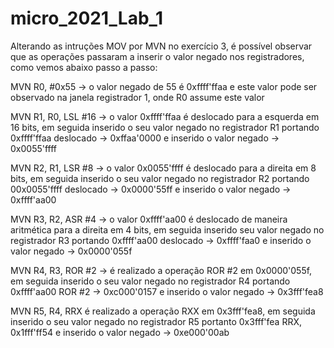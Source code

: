 # micro_2021_Lab_1

Alterando as intruções MOV por MVN no exercício 3, é possível observar que as operações passaram a inserir o valor negado nos registradores, como vemos abaixo passo a passo:

MVN R0, #0x55 -> o valor negado de 55 é 0xffff'ffaa e este valor pode ser observado na janela registrador 1, onde R0 assume este valor
              
MVN R1, R0, LSL #16 -> o valor 0xffff'ffaa é deslocado para a esquerda em 16 bits, em seguida inserido o seu valor negado no registrador R1
portando 0xffff'ffaa deslocado -> 0xffaa'0000 e inserido o valor negado -> 0x0055'ffff
              
MVN R2, R1, LSR #8 -> o valor 0x0055'ffff é deslocado para a direita em 8 bits, em seguida inserido o seu valor negado no registrador R2
portando 00x0055'ffff deslocado -> 0x0000'55ff e inserido o valor negado -> 0xffff'aa00
              
MVN R3, R2, ASR #4 -> o valor 0xffff'aa00 é deslocado de maneira aritmética para a direita em 4 bits, em seguida inserido seu valor negado no registrador R3
portando 0xffff'aa00 deslocado -> 0xffff'faa0 e inserido o valor negado -> 0x0000'055f
             
MVN R4, R3, ROR #2 -> é realizado a operação ROR #2 em 0x0000'055f, em seguida inserido o seu valor negado no registrador R4
portando 0xffff'aa00 ROR #2 -> 0xc000'0157 e inserido o valor negado -> 0x3fff'fea8
             
MVN R5, R4, RRX é realizado a operação RXX em 0x3fff'fea8, em seguida inserido o seu valor negado no registrador R5
portanto 0x3fff'fea RRX, 0x1fff'ff54 e inserido o valor negado -> 0xe000'00ab
